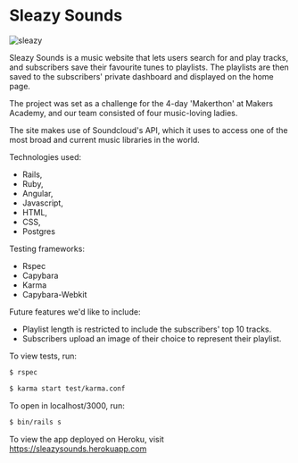 # Sleazy Sounds

![sleazy](https://cloud.githubusercontent.com/assets/8418748/6111551/aca02232-b081-11e4-93f6-851c67b4d2ab.png)



Sleazy Sounds is a music website that lets users search for and play tracks, and subscribers save their favourite tunes to playlists. The playlists are then saved to the subscribers' private dashboard and displayed on the home page.

The project was set as a challenge for the 4-day 'Makerthon' at Makers Academy, and our team consisted of four music-loving ladies.

The site makes use of Soundcloud's API, which it uses to access one of the most broad and current music libraries in the world.

Technologies used:
- Rails,
- Ruby,
- Angular,
- Javascript,
- HTML,
- CSS,
- Postgres 

Testing frameworks:
- Rspec
- Capybara
- Karma
- Capybara-Webkit

Future features we'd like to include:
- Playlist length is restricted to include the subscribers' top 10 tracks.
- Subscribers upload an image of their choice to represent their playlist.

To view tests, run:

```sh
$ rspec
```

```sh
$ karma start test/karma.conf
```

To open in localhost/3000, run:

```sh
$ bin/rails s
```

To view the app deployed on Heroku, visit https://sleazysounds.herokuapp.com
